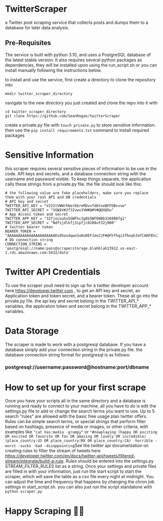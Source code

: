 # TwitterScraper
a Twitter post scraping service that collects posts and dumps them to a database for later data analysis. 

## Pre-Requisites
The service is built with python 3.10, and uses a PostgreSQL database of the latest stable version. It also requires several python packages as dependencies, they will be installed upon using the run_script.sh or you can install manually following the instructions below.

to install and use the service, first create a directory to clone the repository into
```
mkdir twitter_scraper_directory
```
navigate to the new directory you just created and clone the repo into it with 
```
cd twitter_scraper_directory
git clone https://github.com/SeanRogan/twitterScraper
```
create a private.py file with ```touch private.py``` to store sensitive information. then use the ```pip install requirements.txt``` command to install required packages

# Sensitive Information
this scraper requires several sensitive pieces of information to be use in the code. API keys and secrets, and a database connection string with the username and password visible. To keep things separate, the application calls these strings from a private.py file. the file should look like this:
```
# the following value are fake placeholders, make sure you replace them with your real API and DB credentials
# API key and secret
TWITTER_API_KEY = "V232tVWWrhberbbreRDvvfdbtneBFFDBvvvw"
TWITTER_API_SECRET = "SGW$V#2f32vwv3VW#@#V#@@V@Gu"
# App Access token and secret
TWITTER_APP_KEY = "32fjocuuhuSGWFhc3g8bSWFEW8b326888fg1"
TWITTER_APP_SECRET = "Ndfsjdlkfj3ipfjc0208uf32j000"
# twitter bearer token
BEARER_TOKEN = "AAAAAAAAAAAAAAAAAAAAAAKsdhasdqwo3u0u0EFJeeJJF#@Fhfhqi3fhoqh3ofCAHFEhc3qihcqihiohaiohcaoihoih2oqhcqo"
# Db connection string
CONNECTION_STRING = 'postgresql://name:pass@scraperstorage.blahblah23912.us-east-1.rds.amazonaws.com:5432/data'
```
# Twitter API Credentials
To use the scraper youll need to sign up for a twitter developer account here https://developer.twitter.com , to get an API key and secret, an Application token and token secret, and a bearer token. These all go into the private.py file. the api key and secret belong in the TWITTER_API_* variables, the application token and secret belong in the TWITTER_APP_* variables.

# Data Storage
The scraper is made to work with a postgresql database. If you have a database simply add your connection string in the private.py file. the database connection string format for postgresql is as follows:  
### postgresql://username:password@hostname:port/dbname 

# How to set up for your first scrape
  
Once you have your scripts all in the same directory and a database is running and ready to connect to your machine, all you have to do is edit the settings.py file to add or change the search terms you want to use. Up to 5 search "rules" are allowed with the basic free usage plan twitter offers. Rules can be simple search terms, or special strings that perform filter based on hashtags, presence of media or images, or other criteria, with examples like ```"cat has:media -grumpy"``` or ```"#nowplaying (happy OR exciting OR excited OR favorite OR fav OR amazing OR lovely OR incredible) (place_country:US OR place_country:MX OR place_country:CA) -horrible -worst -sucks -bad -disappointing```See the twitter api documentation on creating rules to filter the stream of tweets here https://developer.twitter.com/en/docs/twitter-api/tweets/filtered-stream/integrate/build-a-rule. Rules should be entered into the settings.py STREAM_FILTER_RULES list as a string. Once your settings and private files are filled in with your information, just run the start script to start the scraper, which will save the table as a csv file every night at midnight. You can adjust the time and frequency that happens by changing the chron job settings in start_script.sh. you can also just run the script standalone with ```python scraper.py```
# Happy Scraping 🎅🏻
